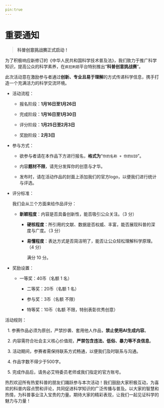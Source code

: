 ```yaml
---
pin:true
---
```




# 重要通知

> **科普创意挑战赛正式启动！**

为了积极响应新修订的《中华人民共和国科学技术普及法》，我们致力于推广科学知识，提高公众的科学素养，在`疯狂刷题`平台特别推出“**科普创意挑战赛**”。

此次活动意在激励参与者通过**创新、专业且易于理解**的方式传递科学信息，携手打造一个充满活力的科学交流环境。

- 活动流程：

  - 报名阶段：**1月16日至1月26日**

  - 完成阶段：**1月16日至1月30日**

  - 评分阶段：**1月25日至2月3日**

  - 奖励阶段：**2月3日**

- 参与方式：

  - 欲参与者请在本作品下方进行报名，**格式为**“`你的名称 + 你的UID`”。

  - 内容**题材不限**，请充分发挥你的创意与才华。

  - 发布时，请在活动作品的封面上添加我们的官方logo，以便我们进行统计与评选。

- 评分标准： 

  我们会从三个方面来给作品评分：
  
  - **新颖程度**：内容是否具备创新性，能否吸引公众关注。（3 分）
  
  
    - **硬核程度**：所引用的文献、数据是否权威、丰富，能否展现科普的深度与广度。（3 分）
  
  
    - **易懂程度**：表达方式是否简洁明了，能否让公众轻松理解科学原理。（4 分）
  
      满分 10 分。
  


- 奖励设置：

  - 一等奖：40币（名额 1 名）
  
  
    - 二等奖：20币（名额 1 名）
  
  
    - 参与奖：3币（名额 不限）
  
  
    - 特等奖：10币（名额 不限，特别表彰优秀创意）
  


活动规则：

  1. 参赛作品必须为原创，严禁抄袭、套用他人作品，**禁止使用AI生成内容**。

  2. 内容需符合社会主义核心价值观，**严禁包含违法、低俗、暴力等不良信息**。

  3. 活动期间，参赛者需保持联系方式畅通，以便我们及时联系与沟通。

  4. 作品字数不得少于500字。

  5. 完成作品后，请务必艾特委员老师或我们指定的官方账号。

热烈欢迎所有热爱科普的朋友们踊跃参与本次活动！我们鼓励大家积极互动，为喜欢的科普内容点赞和评论，共同促进科学知识的广泛传播与普及。以大家的智慧和热情，为科普事业注入宝贵的力量。期待大家的精彩表现，让我们一起见证科学的魅力与力量！
